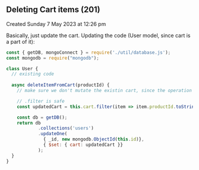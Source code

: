 ## Deleting Cart items (201)
Created Sunday 7 May 2023 at 12:26 pm

Basically, just update the cart. Updating the code (User model, since cart is a part of it):
```js
const { getDB, mongoConnect } = require('./util/database.js');
const mongodb = require("mongodb");

class User {
  // existing code
  
  async deleteItemFromCart(productId) {
	// make sure we don't mutate the existin cart, since the operation may fail

	// .filter is safe
	const updatedCart = this.cart.filter(item => item.productId.toString() !== productId.toString());

	const db = getDB();
	return db
			.collections('users')
			.updateOne(
			  { _id, new mongodb.ObjectId(this.id)},
		      { $set: { cart: updatedCart }}
			);
  }
}
```